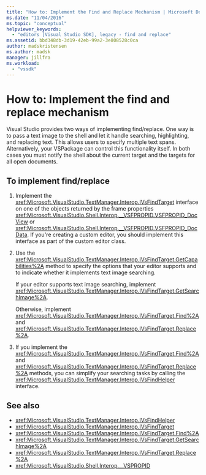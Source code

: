 ```yaml
---
title: "How to: Implement the Find and Replace Mechanism | Microsoft Docs"
ms.date: "11/04/2016"
ms.topic: "conceptual"
helpviewer_keywords:
  - "editors [Visual Studio SDK], legacy - find and replace"
ms.assetid: bbd348db-3d19-42eb-99a2-3e808528c0ca
author: madskristensen
ms.author: madsk
manager: jillfra
ms.workload:
  - "vssdk"
---
```

# How to: Implement the find and replace mechanism

Visual Studio provides two ways of implementing find/replace. One way is to pass a text image to the shell and let it handle searching, highlighting, and replacing text. This allows users to specify multiple text spans. Alternatively, your VSPackage can control this functionality itself. In both cases you must notify the shell about the current target and the targets for all open documents.

## To implement find/replace

1. Implement the <xref:Microsoft.VisualStudio.TextManager.Interop.IVsFindTarget> interface on one of the objects returned by the frame properties <xref:Microsoft.VisualStudio.Shell.Interop.__VSFPROPID.VSFPROPID_DocView> or <xref:Microsoft.VisualStudio.Shell.Interop.__VSFPROPID.VSFPROPID_DocData>. If you're creating a custom editor, you should implement this interface as part of the custom editor class.

2. Use the <xref:Microsoft.VisualStudio.TextManager.Interop.IVsFindTarget.GetCapabilities%2A> method to specify the options that your editor supports and to indicate whether it implements text image searching.

   If your editor supports text image searching, implement <xref:Microsoft.VisualStudio.TextManager.Interop.IVsFindTarget.GetSearchImage%2A>.

   Otherwise, implement <xref:Microsoft.VisualStudio.TextManager.Interop.IVsFindTarget.Find%2A> and <xref:Microsoft.VisualStudio.TextManager.Interop.IVsFindTarget.Replace%2A>.

3. If you implement the <xref:Microsoft.VisualStudio.TextManager.Interop.IVsFindTarget.Find%2A> and <xref:Microsoft.VisualStudio.TextManager.Interop.IVsFindTarget.Replace%2A> methods, you can simplify your searching tasks by calling the <xref:Microsoft.VisualStudio.TextManager.Interop.IVsFindHelper> interface.

## See also

- <xref:Microsoft.VisualStudio.TextManager.Interop.IVsFindHelper>
- <xref:Microsoft.VisualStudio.TextManager.Interop.IVsFindTarget>
- <xref:Microsoft.VisualStudio.TextManager.Interop.IVsFindTarget.Find%2A>
- <xref:Microsoft.VisualStudio.TextManager.Interop.IVsFindTarget.GetSearchImage%2A>
- <xref:Microsoft.VisualStudio.TextManager.Interop.IVsFindTarget.Replace%2A>
- <xref:Microsoft.VisualStudio.Shell.Interop.__VSPROPID>